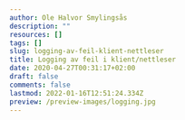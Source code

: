 ```yaml
---
author: Ole Halvor Smylingsås
description: ""
resources: []
tags: []
slug: logging-av-feil-klient-nettleser
title: Logging av feil i klient/nettleser
date: 2020-04-27T00:31:17+02:00
draft: false
comments: false
lastmod: 2022-01-16T12:51:24.334Z
preview: /preview-images/logging.jpg
---
```

<!--more-->
